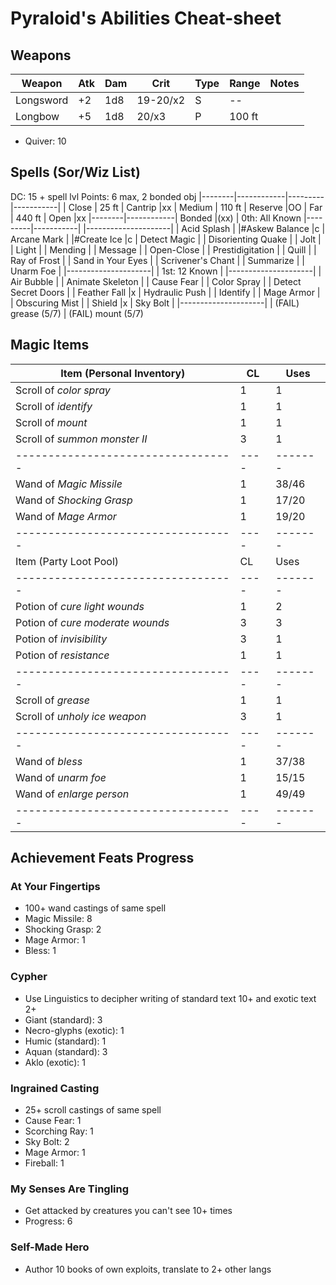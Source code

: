 # Pyraloid's Abilities Cheat-sheet
## Weapons
| Weapon    | Atk | Dam   | Crit     | Type | Range  | Notes
|-----------|-----|-------|----------|------|--------|------------
| Longsword | +2  | 1d8   | 19-20/x2 | S    | --     |
| Longbow   | +5  | 1d8   |    20/x3 | P    | 100 ft |
- Quiver: 10

## Spells (Sor/Wiz List)
DC: 15 + spell lvl
Points: 6 max, 2 bonded obj
|--------|------------|---------|-----------|
| Close  |  25 ft     | Cantrip |xx
| Medium | 110 ft     | Reserve |OO
| Far    | 440 ft     | Open    |xx
|--------|------------| Bonded  |(xx)
| 0th: All Known      |---------|-----------|
|---------------------|
| Acid Splash         |
|#Askew Balance       |c
| Arcane Mark         |
|#Create Ice          |c
| Detect Magic        |
| Disorienting Quake  |
| Jolt                |
| Light               |
| Mending             |
| Message             |
| Open-Close          |
| Prestidigitation    |
| Quill               |
| Ray of Frost        |
| Sand in Your Eyes   |
| Scrivener's Chant   |
| Summarize           |
| Unarm Foe           |
|---------------------|
| 1st: 12 Known       |
|---------------------|
| Air Bubble          |
| Animate Skeleton    |
| Cause Fear          |
| Color Spray         |
| Detect Secret Doors |
| Feather Fall        |x
| Hydraulic Push      |
| Identify            |
| Mage Armor          |
| Obscuring Mist      |
| Shield              |x
| Sky Bolt            |
|---------------------|
| (FAIL) grease (5/7)
| (FAIL) mount (5/7)

## Magic Items
| Item (Personal Inventory)        | CL | Uses  |
|----------------------------------|----|-------|
| Scroll of *color spray*          |  1 | 1     |
| Scroll of *identify*             |  1 | 1     |
| Scroll of *mount*                |  1 | 1     |
| Scroll of *summon monster II*    |  3 | 1     |
|----------------------------------|----|-------|
| Wand of *Magic Missile*          |  1 | 38/46 |
| Wand of *Shocking Grasp*         |  1 | 17/20 |
| Wand of *Mage Armor*             |  1 | 19/20 |
|----------------------------------|----|-------|
| Item (Party Loot Pool)           | CL | Uses  |
|----------------------------------|----|-------|
| Potion of *cure light wounds*    |  1 | 2     |
| Potion of *cure moderate wounds* |  3 | 3     |
| Potion of *invisibility*         |  3 | 1     |
| Potion of *resistance*           |  1 | 1     |
|----------------------------------|----|-------|
| Scroll of *grease*               |  1 | 1     |
| Scroll of *unholy ice weapon*    |  3 | 1     |
|----------------------------------|----|-------|
| Wand of *bless*                  |  1 | 37/38 |
| Wand of *unarm foe*              |  1 | 15/15 |
| Wand of *enlarge person*         |  1 | 49/49 |
|----------------------------------|----|-------|

## Achievement Feats Progress
### At Your Fingertips
- 100+ wand castings of same spell
- Magic Missile: 8
- Shocking Grasp: 2
- Mage Armor: 1
- Bless: 1

### Cypher
- Use Linguistics to decipher writing of standard text 10+ and exotic text 2+
- Giant (standard): 3
- Necro-glyphs (exotic): 1
- Humic (standard): 1
- Aquan (standard): 3
- Aklo (exotic): 1

### Ingrained Casting
- 25+ scroll castings of same spell
- Cause Fear: 1
- Scorching Ray: 1
- Sky Bolt: 2
- Mage Armor: 1
- Fireball: 1

### My Senses Are Tingling
- Get attacked by creatures you can't see 10+ times
- Progress: 6

### Self-Made Hero
- Author 10 books of own exploits, translate to 2+ other langs
